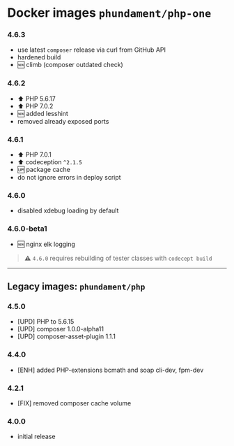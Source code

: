 Docker images `phundament/php-one`
==================================

### 4.6.3

 - use latest `composer` release via curl from GitHub API
 - hardened build
 - :new: climb (composer outdated check)

### 4.6.2

 - :arrow_up: PHP 5.6.17
 - :arrow_up: PHP 7.0.2
 - :new: added lesshint
 - removed already exposed ports
 
### 4.6.1

 - :arrow_up: PHP 7.0.1
 - :arrow_up: codeception `^2.1.5`
 - :up: package cache
 - do not ignore errors in deploy script

### 4.6.0

- disabled xdebug loading by default

### 4.6.0-beta1

- :new: nginx elk logging

> :warning: `4.6.0` requires rebuilding of tester classes with `codecept build`

---

Legacy images: `phundament/php`
-------------------------------

### 4.5.0

- [UPD] PHP to 5.6.15
- [UPD] composer 1.0.0-alpha11
- [UPD] composer-asset-plugin 1.1.1

### 4.4.0

- [ENH] added PHP-extensions bcmath and soap cli-dev, fpm-dev

### 4.2.1

- [FIX] removed composer cache volume

### 4.0.0

- initial release



